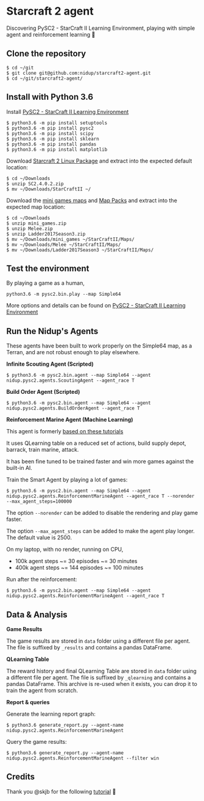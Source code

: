 Starcraft 2 agent
=================

Discovering PySC2 - StarCraft II Learning Environment, playing with simple agent and reinforcement learning 🤖

Clone the repository
--------------------

```
$ cd ~/git
$ git clone git@github.com:nidup/starcraft2-agent.git
$ cd ~/git/starcraft2-agent/
```

Install with Python 3.6
-----------------------

Install [PySC2 - StarCraft II Learning Environment](https://github.com/deepmind/pysc2)

```
$ python3.6 -m pip install setuptools
$ python3.6 -m pip install pysc2
$ python3.6 -m pip install scipy
$ python3.6 -m pip install sklearn
$ python3.6 -m pip install pandas
$ python3.6 -m pip install matplotlib
```

Download [Starcraft 2 Linux Package](https://github.com/Blizzard/s2client-proto#downloads) and extract into the expected default location:

```
$ cd ~/Downloads
$ unzip SC2.4.0.2.zip
$ mv ~/Downloads/StarCraftII ~/
```

Download the [mini games maps](https://github.com/deepmind/pysc2#get-the-maps) and [Map Packs](https://github.com/Blizzard/s2client-proto#downloads) and extract into the expected map location:

```
$ cd ~/Downloads
$ unzip mini_games.zip
$ unzip Melee.zip
$ unzip Ladder2017Season3.zip
$ mv ~/Downloads/mini_games ~/StarCraftII/Maps/
$ mv ~/Downloads/Melee ~/StarCraftII/Maps/
$ mv ~/Downloads/Ladder2017Season3 ~/StarCraftII/Maps/
```

Test the environment
--------------------

By playing a game as a human,

```
python3.6 -m pysc2.bin.play --map Simple64
```

More options and details can be found on [PySC2 - StarCraft II Learning Environment](https://github.com/deepmind/pysc2)

Run the Nidup's Agents
-----------------------------

These agents have been built to work properly on the Simple64 map, as a Terran, and are not robust enough to play elsewhere.

**Infinite Scouting Agent (Scripted)**
```
$ python3.6 -m pysc2.bin.agent --map Simple64 --agent nidup.pysc2.agents.ScoutingAgent --agent_race T
```

**Build Order Agent (Scripted)**
```
$ python3.6 -m pysc2.bin.agent --map Simple64 --agent nidup.pysc2.agents.BuildOrderAgent --agent_race T
```

**Reinforcement Marine Agent (Machine Learning)**

This agent is formerly [based on these tutorials](https://itnext.io/build-a-sparse-reward-pysc2-agent-a44e94ba5255)

It uses QLearning table on a reduced set of actions, build supply depot, barrack, train marine, attack.

It has been fine tuned to be trained faster and win more games against the built-in AI.

Train the Smart Agent by playing a lot of games:
```
$ python3.6 -m pysc2.bin.agent --map Simple64 --agent nidup.pysc2.agents.ReinforcementMarineAgent --agent_race T --norender --max_agent_steps=100000
```

The option `--norender` can be added to disable the rendering and play game faster.

The option `--max_agent_steps` can be added to make the agent play longer. The default value is 2500.

On my laptop, with no render, running on CPU,
 - 100k agent steps ~= 30 episodes ~= 30 minutes
 - 400k agent steps ~= 144 episodes ~= 100 minutes

Run after the reinforcement:
```
$ python3.6 -m pysc2.bin.agent --map Simple64 --agent nidup.pysc2.agents.ReinforcementMarineAgent --agent_race T
```

Data & Analysis
---------------

**Game Results**

The game results are stored in `data` folder using a different file per agent.
The file is suffixed by `_results` and contains a pandas DataFrame.

**QLearning Table**

The reward history and final QLearning Table are stored in `data` folder using a different file per agent.
The file is suffixed by `_qlearning` and contains a pandas DataFrame.
This archive is re-used when it exists, you can drop it to train the agent from scratch.

**Report & queries**

Generate the learning report graph:
```
$ python3.6 generate_report.py --agent-name nidup.pysc2.agents.ReinforcementMarineAgent
```

Query the game results:
```
$ python3.6 generate_report.py --agent-name nidup.pysc2.agents.ReinforcementMarineAgent --filter win
```

Credits
-------

Thank you @skjb for the following [tutorial](https://github.com/skjb/pysc2-tutorial) 🚀
